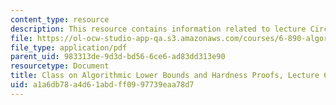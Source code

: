 ```yaml
---
content_type: resource
description: This resource contains information related to lecture Circuit sat.
file: https://ol-ocw-studio-app-qa.s3.amazonaws.com/courses/6-890-algorithmic-lower-bounds-fun-with-hardness-proofs-fall-2014/a1a6db78a4d61abdff0997739eaa78d7_MIT6_890F14_L06.pdf
file_type: application/pdf
parent_uid: 983313de-9d3d-bd56-6ce6-ad83dd313e90
resourcetype: Document
title: Class on Algorithmic Lower Bounds and Hardness Proofs, Lecture 6 Notes
uid: a1a6db78-a4d6-1abd-ff09-97739eaa78d7
---
```

